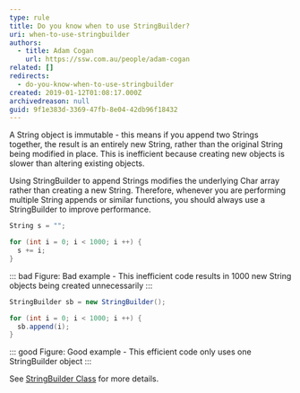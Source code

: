 ```yaml
---
type: rule
title: Do you know when to use StringBuilder?
uri: when-to-use-stringbuilder
authors: 
  - title: Adam Cogan
    url: https://ssw.com.au/people/adam-cogan
related: []
redirects:
  - do-you-know-when-to-use-stringbuilder
created: 2019-01-12T01:08:17.000Z
archivedreason: null
guid: 9f1e383d-3369-47fb-8e04-42db96f18432
---
```


A String object is immutable - this means if you append two Strings together, the result is an entirely new String, rather than the original String being modified in place. This is inefficient because creating new objects is slower than altering existing objects.

Using StringBuilder to append Strings modifies the underlying Char array rather than creating a new String. Therefore, whenever you are performing multiple String appends or similar functions, you should always use a StringBuilder to improve performance.

<!--endintro-->

```cs
String s = "";

for (int i = 0; i < 1000; i ++) {
  s += i;
}
```
::: bad
Figure: Bad example - This inefficient code results in 1000 new String objects being created unnecessarily
:::

```cs
StringBuilder sb = new StringBuilder();

for (int i = 0; i < 1000; i ++) {
  sb.append(i);
}
```
::: good
Figure: Good example - This efficient code only uses one StringBuilder object
:::

See [StringBuilder Class](https://learn.microsoft.com/en-us/dotnet/api/system.text.stringbuilder?view=net-7.0) for more details.
